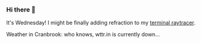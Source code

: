 ### Hi there :wave:

It's Wednesday! I might be finally adding refraction to my [terminal raytracer](https://github.com/bewuethr/bash-raytracer).

Weather in Cranbrook: who knows, wttr.in is currently down...

